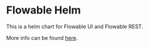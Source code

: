# Flowable Helm

This is a helm chart for Flowable UI and Flowable REST.

More info can be found [here](https://raw.githubusercontent.com/flowable/helm/main/charts/flowable/README.md).